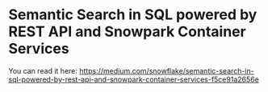 # Semantic Search in SQL powered by REST API and Snowpark Container Services

You can read it here: https://medium.com/snowflake/semantic-search-in-sql-powered-by-rest-api-and-snowpark-container-services-f5ce91a2656e
